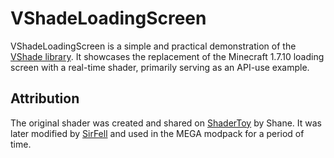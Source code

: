# VShadeLoadingScreen
VShadeLoadingScreen is a simple and practical demonstration of the [VShade library](https://github.com/basdxz/VShade).
It showcases the replacement of the Minecraft 1.7.10 loading screen with a real-time shader, primarily serving as an API-use example.

## Attribution
The original shader was created and shared on [ShaderToy](https://www.shadertoy.com/view/MsVfz1) by Shane.
 It was later modified by [SirFell](https://github.com/SirFell) and used in the MEGA modpack for a period of time.
